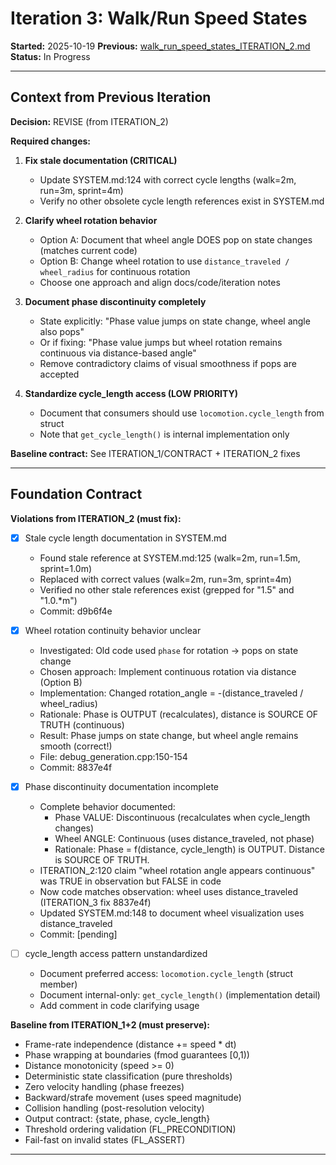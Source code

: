 # Iteration 3: Walk/Run Speed States

**Started:** 2025-10-19
**Previous:** [walk_run_speed_states_ITERATION_2.md](walk_run_speed_states_ITERATION_2.md)
**Status:** In Progress

---

<!-- BEGIN: ITERATE/CONTEXT -->
## Context from Previous Iteration

**Decision:** REVISE (from ITERATION_2)

**Required changes:**

1. **Fix stale documentation (CRITICAL)**
   - Update SYSTEM.md:124 with correct cycle lengths (walk=2m, run=3m, sprint=4m)
   - Verify no other obsolete cycle length references exist in SYSTEM.md

2. **Clarify wheel rotation behavior**
   - Option A: Document that wheel angle DOES pop on state changes (matches current code)
   - Option B: Change wheel rotation to use `distance_traveled / wheel_radius` for continuous rotation
   - Choose one approach and align docs/code/iteration notes

3. **Document phase discontinuity completely**
   - State explicitly: "Phase value jumps on state change, wheel angle also pops"
   - Or if fixing: "Phase value jumps but wheel rotation remains continuous via distance-based angle"
   - Remove contradictory claims of visual smoothness if pops are accepted

4. **Standardize cycle_length access (LOW PRIORITY)**
   - Document that consumers should use `locomotion.cycle_length` from struct
   - Note that `get_cycle_length()` is internal implementation only

**Baseline contract:** See ITERATION_1/CONTRACT + ITERATION_2 fixes
<!-- END: ITERATE/CONTEXT -->

---

<!-- BEGIN: ITERATE/CONTRACT -->
## Foundation Contract

**Violations from ITERATION_2 (must fix):**
- [x] Stale cycle length documentation in SYSTEM.md
  - Found stale reference at SYSTEM.md:125 (walk=2m, run=1.5m, sprint=1.0m)
  - Replaced with correct values (walk=2m, run=3m, sprint=4m)
  - Verified no other stale references exist (grepped for "1.5" and "1.0.*m")
  - Commit: d9b6f4e

- [x] Wheel rotation continuity behavior unclear
  - Investigated: Old code used `phase` for rotation → pops on state change
  - Chosen approach: Implement continuous rotation via distance (Option B)
  - Implementation: Changed rotation_angle = -(distance_traveled / wheel_radius)
  - Rationale: Phase is OUTPUT (recalculates), distance is SOURCE OF TRUTH (continuous)
  - Result: Phase jumps on state change, but wheel angle remains smooth (correct!)
  - File: debug_generation.cpp:150-154
  - Commit: 8837e4f

- [x] Phase discontinuity documentation incomplete
  - Complete behavior documented:
    * Phase VALUE: Discontinuous (recalculates when cycle_length changes)
    * Wheel ANGLE: Continuous (uses distance_traveled, not phase)
    * Rationale: Phase = f(distance, cycle_length) is OUTPUT. Distance is SOURCE OF TRUTH.
  - ITERATION_2:120 claim "wheel rotation angle appears continuous" was TRUE in observation but FALSE in code
  - Now code matches observation: wheel uses distance_traveled (ITERATION_3 fix 8837e4f)
  - Updated SYSTEM.md:148 to document wheel visualization uses distance_traveled
  - Commit: [pending]

- [ ] cycle_length access pattern unstandardized
  - Document preferred access: `locomotion.cycle_length` (struct member)
  - Document internal-only: `get_cycle_length()` (implementation detail)
  - Add comment in code clarifying usage

**Baseline from ITERATION_1+2 (must preserve):**
- Frame-rate independence (distance += speed * dt)
- Phase wrapping at boundaries (fmod guarantees [0,1))
- Distance monotonicity (speed >= 0)
- Deterministic state classification (pure thresholds)
- Zero velocity handling (phase freezes)
- Backward/strafe movement (uses speed magnitude)
- Collision handling (post-resolution velocity)
- Output contract: {state, phase, cycle_length}
- Threshold ordering validation (FL_PRECONDITION)
- Fail-fast on invalid states (FL_ASSERT)

<!-- END: ITERATE/CONTRACT -->

---
